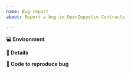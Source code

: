 ```yaml
---
name: Bug report
about: Report a bug in OpenZeppelin Contracts

---
```


<!-- Briefly describe the issue you're experiencing. Tell us what you were trying to do and what happened instead. -->

<!-- Remember, this is not a place to ask for help debugging code. For that, we welcome you in the OpenZeppelin Community Forum: https://forum.openzeppelin.com/. -->

**💻 Environment**

<!-- Tell us what version of OpenZeppelin Contracts you're using, and how you're using it: Truffle, Remix, etc. -->

**📝 Details**

<!-- Describe the problem you have been experiencing in more detail. Include as much information as you think is relevant. Keep in mind that transactions can fail for many reasons; context is key here. -->

**🔢 Code to reproduce bug**

<!-- We will be able to better help if you provide a minimal example that triggers the bug. -->